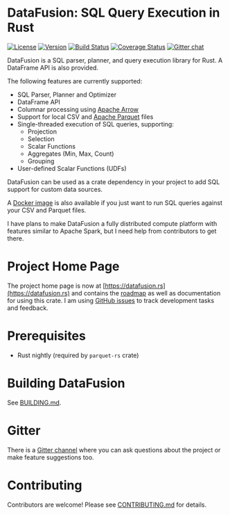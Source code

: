 # DataFusion: SQL Query Execution in Rust

[![License](https://img.shields.io/badge/License-Apache%202.0-blue.svg)](https://opensource.org/licenses/Apache-2.0)
[![Version](https://img.shields.io/crates/v/datafusion.svg)](https://crates.io/crates/datafusion)
[![Build Status](https://travis-ci.org/datafusion-rs/datafusion.svg?branch=master)](https://travis-ci.org/datafusion-rs/datafusion)
[![Coverage Status](https://coveralls.io/repos/github/datafusion-rs/datafusion/badge.svg?branch=master)](https://coveralls.io/github/datafusion-rs/datafusion?branch=master)
[![Gitter chat](https://badges.gitter.im/gitterHQ/gitter.png)](https://gitter.im/datafusion-rs)

DataFusion is a SQL parser, planner, and query execution library for Rust. A DataFrame API is also provided.

The following features are currently supported:

- SQL Parser, Planner and Optimizer
- DataFrame API
- Columnar processing using [Apache Arrow](https://arrow.apache.org/)
- Support for local CSV and [Apache Parquet](https://parquet.apache.org/) files
- Single-threaded execution of SQL queries, supporting:
  - Projection
  - Selection
  - Scalar Functions
  - Aggregates (Min, Max, Count)
  - Grouping
- User-defined Scalar Functions (UDFs)

DataFusion can be used as a crate dependency in your project to add SQL support for custom data sources.

A [Docker image](https://datafusion.rs/guides/getting-started-docker/) is also available if you just want to run SQL queries against your CSV and Parquet files.

I have plans to make DataFusion a fully distributed compute platform with features similar to Apache Spark, but I need help from contributors to get there.

# Project Home Page

The project home page is now at [https://datafusion.rs](https://datafusion.rs) and contains the [roadmap](https://datafusion.rs/roadmap) as well as documentation for using this crate. I am using [GitHub issues](https://github.com/datafusion-rs/datafusion-rs/issues) to track development tasks and feedback.

# Prerequisites

- Rust nightly (required by `parquet-rs` crate)

# Building DataFusion

See [BUILDING.md](/BUILDING.md).

# Gitter

There is a [Gitter channel](https://gitter.im/datafusion-rs/Lobby) where you can ask questions about the project or make feature suggestions too.

# Contributing

Contributors are welcome! Please see [CONTRIBUTING.md](/CONTRIBUTING.md) for details.


 
